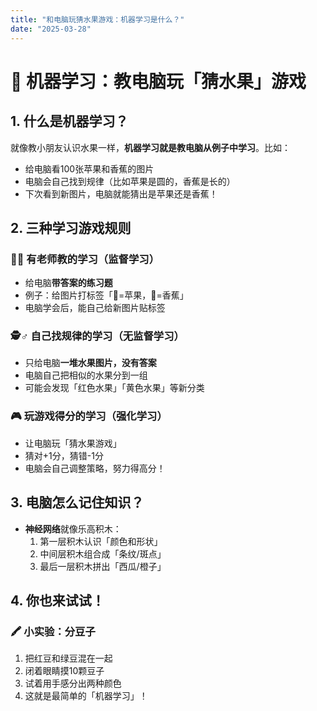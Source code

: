 ```yaml
---
title: "和电脑玩猜水果游戏：机器学习是什么？"
date: "2025-03-28"
---
```


# 🍎 机器学习：教电脑玩「猜水果」游戏

## 1. 什么是机器学习？
就像教小朋友认识水果一样，​**机器学习就是教电脑从例子中学习**。比如：
- 给电脑看100张苹果和香蕉的图片  
- 电脑会自己找到规律（比如苹果是圆的，香蕉是长的）  
- 下次看到新图片，电脑就能猜出是苹果还是香蕉！

## 2. 三种学习游戏规则
### 🧑🏫 有老师教的学习（监督学习）
- 给电脑**带答案的练习题**  
- 例子：给图片打标签「🍎=苹果，🍌=香蕉」  
- 电脑学会后，能自己给新图片贴标签

### 🕵️♂️ 自己找规律的学习（无监督学习）
- 只给电脑**一堆水果图片，没有答案**  
- 电脑自己把相似的水果分到一组  
- 可能会发现「红色水果」「黄色水果」等新分类

### 🎮 玩游戏得分的学习（强化学习）
- 让电脑玩「猜水果游戏」  
- 猜对+1分，猜错-1分  
- 电脑会自己调整策略，努力得高分！

## 3. 电脑怎么记住知识？
- ​**神经网络**就像乐高积木：  
  1. 第一层积木认识「颜色和形状」  
  2. 中间层积木组合成「条纹/斑点」  
  3. 最后一层积木拼出「西瓜/橙子」  

## 4. 你也来试试！
### 🖍️ 小实验：分豆子
1. 把红豆和绿豆混在一起  
2. 闭着眼睛摸10颗豆子  
3. 试着用手感分出两种颜色  
4. 这就是最简单的「机器学习」！
